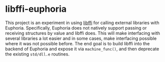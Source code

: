 # libffi-euphoria

This project is an experiment in using [libffi](https://sourceware.org/libffi/) for calling external libraries with Euphoria. Specifically, Euphoria does not natively support passing or receiving structures by value and libffi does. This will make interfacing with several libraries a lot easier and in some cases, make interfacing possible where it was not possible before. The end goal is to build libffi into the backend of Euphoria and expose it via `machine_func()`, and then deprecate the existing `std/dll.e` routines.